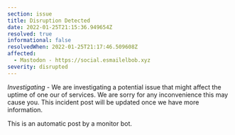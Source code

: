 ```yaml
---
section: issue
title: Disruption Detected
date: 2022-01-25T21:15:36.949654Z
resolved: true
informational: false
resolvedWhen: 2022-01-25T21:17:46.509608Z
affected:
  - Mastodon - https://social.esmailelbob.xyz
severity: disrupted
---
```

*Investigating* - We are investigating a potential issue that might affect the uptime of one our of services. We are sorry for any inconvenience this may cause you. This incident post will be updated once we have more information.

This is an automatic post by a monitor bot.
        